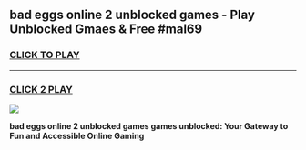 
## bad eggs online 2 unblocked games - Play Unblocked Gmaes & Free #mal69
<h3>
<a href="https://premium.freeplayer.one?title=bad_eggs_online_2_unblocked_games&ref=03M">CLICK TO PLAY</a></h3>
<hr>

<h3>
<a href="https://premium.freeplayer.one?title=bad_eggs_online_2_unblocked_games&ref=03M">CLICK 2 PLAY</a>
  
</h3>

<a href="https://premium.freeplayer.one?title=bad_eggs_online_2_unblocked_games&ref=03M"><img src="https://clearcache.store/games.png"></a>


**bad eggs online 2 unblocked games games unblocked: Your Gateway to Fun and Accessible Online Gaming**

